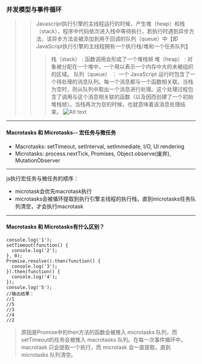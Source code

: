 ### 并发模型与事件循环
>>Javascript执行引擎的主线程运行的时候，产生堆（heap）和栈（stack），程序中代码依次进入栈中等待执行，若执行时遇到异步方法，该异步方法会被添加到用于回调的队列（queue）中【即JavaScript执行引擎的主线程拥有一个执行栈/堆和一个任务队列】
>>>栈（stack） : 函数调用会形成了一个堆栈帧
堆（heap） : 对象被分配在一个堆中，一个用以表示一个内存中大的未被组织的区域。
队列（queue） ： 一个 JavaScript 运行时包含了一个待处理的消息队列。每一个消息都与一个函数相关联。当栈为空时，则从队列中取出一个消息进行处理。这个处理过程包含了调用与这个消息相关联的函数（以及因而创建了一个初始堆栈帧）。当栈再次为空的时候，也就意味着该消息处理结束。
![Alt text](https://link.juejin.im/?target=https%3A%2F%2Fmdn.mozillademos.org%2Ffiles%2F4617%2Fdefault.svg)
---
#### Macrotasks 和 Microtasks-- 宏任务与微任务

  - Macrotasks: setTimeout, setInterval, setImmediate, I/O, UI rendering
  - Microtasks: process.nextTick, Promises, Object.observe(废弃), MutationObserver
---
js执行宏任务与微任务的顺序：
- microtask会优先macrotask执行
- microtasks会被循环提取到执行引擎主线程的执行栈，直到microtasks任务队列清空，才会执行macrotask
---
#### Macrotasks 和 Microtasks有什么区别？
```
console.log('1');
setTimeout(function() {
  console.log('2');
}, 0);
Promise.resolve().then(function() {
  console.log('3');
}).then(function() {
  console.log('4');
});
console.log('5');
//输出结果：
//1
//5
//3
//4
//2
```
>原因是Promise中的then方法的函数会被推入 microtasks 队列，而setTimeout的任务会被推入 macrotasks 队列。在每一次事件循环中，macrotask 只会提取一个执行，而 microtask 会一直提取，直到 microtasks 队列清空。
